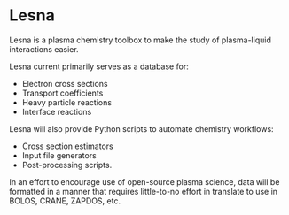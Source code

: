 # Lesna

Lesna is a plasma chemistry toolbox to make the study of plasma-liquid interactions easier. 

Lesna current primarily serves as a database for:
- Electron cross sections
- Transport coefficients
- Heavy particle reactions
- Interface reactions

Lesna will also provide Python scripts to automate chemistry workflows:
- Cross section estimators
- Input file generators
- Post-processing scripts.

In an effort to encourage use of open-source plasma science, data will be formatted in a manner that requires little-to-no effort
in translate to use in BOLOS, CRANE, ZAPDOS, etc. 
